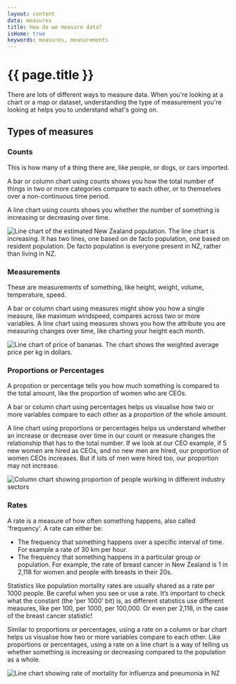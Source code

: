 ```yaml
---
layout: content
data: measures
title: How do we measure data?
isHome: true
keywords: measures, measurements
---
```


# {{ page.title }}

There are lots of different ways to measure data. When you're looking at a chart or a map or dataset, understanding the type of measurement you're looking at helps you to understand what's going on.

## Types of measures

### Counts

This is how many of a thing there are, like people, or dogs, or cars imported. 

A bar or column chart using counts shows you how the total number of things in two or more categories compare to each other, or to themselves over a non-continuous time period.

A line chart using counts shows you whether the number of something is increasing or decreasing over time.

![Line chart of the estimated New Zealand population. The line chart is increasing. It has two lines, one based on de facto population, one based on resident population. De facto population is everyone present in NZ, rather than living in NZ.]({{site.baseurl}}/assets/img/charts/line-example.png)

### Measurements

These are measurements of something, like height, weight, volume, temperature, speed. 

A bar or column chart using measures might show you how a single measure, like maximum windspeed, compares across two or more variables.
A line chart using measures shows you how the attribute you are measuring changes over time, like charting your height each month.

![Line chart of price of bananas. The chart shows the weighted average price per kg in dollars.]({{site.baseurl}}/assets/img/charts/line-shape-spiky.png)

### Proportions or Percentages

A propotion or percentage tells you how much something is compared to the total amount, like the proportion of women who are CEOs. 

A bar or column chart using percentages helps us visualise how two or more variables compare to each other as a proportion of the whole amount.

A line chart using proportions or percentages helps us understand whether an increase or decrease over time in our count or measure changes the relationship that has to the total number. If we look at our CEO example, if 5 new women are hired as CEOs, and no new men are hired, our proportion of women CEOs increases. But if lots of men were hired too, our proportion may not increase.

![Column chart showing proportion of people working in different industry sectors]({{site.baseurl}}/assets/img/charts/measures-proportion.png)

### Rates

A rate is a measure of how often something happens, also called 'frequency'. A rate can either be:

- The frequency that something happens over a specific interval of time. For example a rate of 30 km per hour.
- The frequency that something happens in a particular group or population. For example, the rate of breast cancer in New Zealand is 1 in 2,118 for women and people with breasts in their 20s.

Statistics like population mortality rates are usually shared as a rate per 1000 people. Be careful when you see or use a rate. It’s important to check what the constant (the ‘per 1000’ bit) is, as different statistics use different measures, like per 100, per 1000, per 100,000. Or even per 2,118, in the case of the breast cancer statistic!

Similar to proportions or percentages, using a rate on a column or bar chart helps us visualise how two or more variables compare to each other.
Like proportions or percentages, using a rate on a line chart is a way of telling us whether something is increasing or decreasing compared to the population as a whole.

![Line chart showing rate of mortality for influenza and pneumonia in NZ]({{site.baseurl}}/assets/img/charts/measures-rate.png)